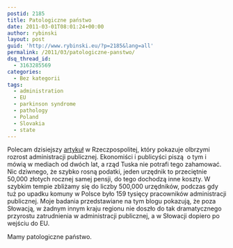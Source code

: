 ```yaml
---
postid: 2185
title: Patologiczne państwo
date: 2011-03-01T08:01:24+00:00
author: rybinski
layout: post
guid: 'http://www.rybinski.eu/?p=2185&lang=all'
permalink: /2011/03/patologiczne-panstwo/
dsq_thread_id:
  - 3163285569
categories:
  - Bez kategorii
tags:
  - administration
  - EU
  - parkinson syndrome
  - pathology
  - Poland
  - Slovakia
  - state
---
```

Polecam dzisiejszy [artykuł](http://www.rp.pl/artykul/619736_Urzedy-mialy-oszczedzac---a-zatrudniaja-.html) w Rzeczpospolitej, który pokazuje olbrzymi rozrost administracji publicznej. Ekonomiści i publicyści piszą  o tym i mówią w mediach od dwóch lat, a rząd Tuska nie potrafi tego zahamować. Nic dziwnego, że szybko rosną podatki, jeden urzędnik to przeciętnie 50,000 złotych rocznej samej pensji, do tego dochodzą inne koszty. W szybkim tempie zbliżamy się do liczby 500,000 urzędników, podczas gdy tuż po upadku komuny w Polsce było 159 tysięcy pracowników administracji publicznej. Moje badania przedstawiane na tym blogu pokazują, że poza Słowacją, w żadnym innym kraju regionu nie doszło do tak dramatycznego przyrostu zatrudnienia w administracji publicznej, a w Słowacji dopiero po wejściu do EU.

Mamy patologiczne państwo.

